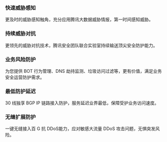 ### 快速威胁感知
更及时的威胁感知触角，充分应用腾讯大数据威胁情报，第一时间感知威胁。

### 持续威胁对抗
更领先的威胁对抗技术，腾讯安全团队联合实验室持续输送顶尖安全防护能力。

### 业务风险防护
为您提供 BOT 行为管理、DNS 劫持监测、垃圾访问过滤等，更有价值，满足业务安全运营防护需求。

### 最低防护延迟
30 线独享 BGP IP 链路接入防护，服务延迟业界最低，保障受护业务访问速度。

### 无缝扩展防护
一键无缝接入百 G 抗 DDoS能力，应对敏感大流量 DDoS 攻击问题，无惧突发风险。
